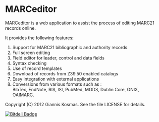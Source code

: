 MARCeditor
==========

MARCeditor is a web application to assist the process of editing MARC21
records online.

It provides the following features:

1. Support for MARC21 bibliographic and authority records
2. Full screen editing
3. Field editor for leader, control and data fields
4. Syntax checking
5. Use of record templates
6. Download of records from Z39.50 enabled catalogs
7. Easy integration with external applications
8. Conversions from various formats such as :  
   BibTex, EndNote, RIS, ISI, PubMed, MODS, Dublin Core, ONIX, OAIMARC.

Copyright (C) 2012 Giannis Kosmas. See the file LICENSE for details.

[![Bitdeli Badge](https://d2weczhvl823v0.cloudfront.net/kosmasgiannis/marceditor/trend.png)](https://bitdeli.com/free "Bitdeli Badge")
